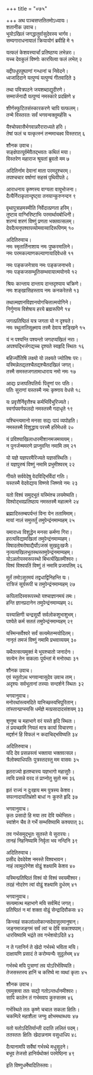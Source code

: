 +++
title = "०७५"

+++
अथ पञ्चसप्ततितमोऽध्यायः।  
शतानीक उवाच।  
भूयोऽखिलं जगद्धातुर्वासुदेवस्य भार्गव।  
सम्यगाराधनायालं क्रियायोगं ब्रवीहि मे १

यत्फलं केशवस्यार्चां प्रतिष्ठाप्य लभेन्नरः।  
यच्च देवकुलं विष्णोः कारयित्वा फलं लभेत् २

यद्दीपधूपपुष्पाणां गन्धानां च निवेदने।  
ध्वजादिदाने यत्पुण्यं यत्पुण्यं गीतवादिते ३

तथा पवित्रपठने जयशब्दाद्युदीरणे।  
सम्मार्जनादौ यत्पुण्यं नमस्कारे प्रदक्षिणे ४

शीर्णस्फुटितसंस्कारकरणे चापि यत्फलम्।  
तन्मे विस्तरतः सर्वं भगवन्वक्तुमर्हसि ५

यैश्चोपवासैर्भगवान्नरैराराध्यते हरिः।  
तेषां फलं च यत्कृत्स्नं तन्ममाचक्ष्व विस्तरात् ६

शौनक उवाच।  
सङ्क्षेपात्पूर्वमेवैतद्भवतः कथितं मया।  
विस्तरेण महाराज श्रूयतां ब्रुवतो मम ७

अदितिर्नाम देवानां माता परमदुश्चरम्।  
तपश्चचार वर्षाणां सहस्रं पृथिवीपते ८

आराधनाय कृष्णस्य वाग्यता वायुभोजना।  
दैत्यैर्निराकृतान्दृष्ट्वा तनयान्कुरुनन्दन ९

वृथापुत्राहमस्मीति निर्वेदात्प्रणता हरिम्।  
तुष्टाव वाग्भिरिष्टाभिः परमार्थावबोधिनी।  
शरण्यं शरणं विष्णुं प्रणता भक्तवत्सलम्।  
देवदैत्यनृपश्वापव्योमवाय्वादिरूपिणम् १०

अदितिरुवाच।  
नमः स्मृतार्तिनाशाय नमः पुष्करमालिने।  
नमः परमकल्याणकल्याणायादिवेधसे ११

नमः पङ्कजनेत्राय नमः पङ्कजनाभये।  
नमः पङ्कजसम्भूतिसम्भवायात्मयोनये १२

श्रियः कान्ताय दान्ताय दान्तदृश्याय चक्रिणे।  
नमः शङ्खासिहस्ताय नमः कनकरेतसे १३

तथात्मज्ञानविज्ञानयोगचित्तात्मयोगिने।  
निर्गुणाय विशेषाय हरये ब्रह्मरूपिणे १४

जगत्प्रतिष्ठितं यत्र जगता यो न दृश्यते।  
नमः स्थूलातिसूक्ष्माय तस्मै देवाय शङ्खिने १५

यं न पश्यन्ति पश्यन्तो जगदप्यखिलं नराः।  
अपश्यद्भिर्जगद्यच्च दृश्यते स्वहृदि स्थितः १६

बहिर्ज्योतिषि लक्ष्यो यो लक्ष्यते ज्योतिषः परः।  
यस्मिन्नेतद्यतश्चैतद्यश्चैतदखिलं जगत्।  
तस्मै समस्तजगतामाधाराय नमो नमः १७

आद्यः प्रजापतिपतिर्यः पितॄणां परः पतिः।  
पतिः सुराणां यस्तस्मै नमः कृष्णाय वेधसे १८

यः प्रवृत्तैर्निवृत्तैश्च कर्मभिर्विभुरिज्यते।  
स्वर्गापवर्गफलदो नमस्तस्मै गदाधृते १९

यश्चिन्त्यमानो मनसा सद्यः पापं व्यपोहति।  
नमस्तस्मै विशुद्धाय परस्मै हरिमेधसे २०

यं प्रविश्याखिलाधारमीशानमजमव्ययम्।  
न पुनर्जन्ममरणे प्राप्नुवन्ति नमामि तम् २१

यो यज्ञे यज्ञपरमैरिज्यते यज्ञसंस्थितिः।  
तं यज्ञपुरुषं विष्णुं नमामि प्रभुमीश्वरम् २२

गीयते सर्ववेदेषु वेदविद्भिर्विदां गतिः।  
यस्तस्मै वेदवेद्याय विष्णवे जिष्णवे नमः २३

यतो विश्वं समुद्भूतं यस्मिंश्च लयमेष्यति।  
विश्वोद्भवप्रतिष्ठाय नमस्तस्मै महात्मने २४

ब्रह्मादिस्तम्बपर्यन्तं विना येन ततामिमाम्।  
मायां नालं समुत्तर्तुं तमुपेन्द्रंनमाम्यहम् २५

यमाराध्य विशुद्धेन मनसा कर्मणा गिरा।  
हरत्यविद्यामखिलां तमुपेन्द्रंनमाम्यहम्।  
विषादतोषरोषाद्यैर्योऽजस्रं सुखदुःखजैः।  
नृत्यत्यखिलभूतस्थस्तमुपेन्द्रंनमाम्यहम्।  
योऽन्नतोयस्वरूपस्थो बिभर्त्यखिलमीश्वरः।  
विश्वं विश्वपतिं विष्णुं तं नमामि प्रजापतिम् २६

मूर्तं तमोऽसुरमयं तद्वधाद्विनिहन्ति यः।  
रात्रिजं सूर्यरूपी च तमुपेन्द्रंनमाम्यहम् २७

कपिलादिस्वरूपस्थो यश्चाज्ञानमयं तमः।  
हन्ति ज्ञानप्रदानेन तमुपेन्द्रंनमाम्यहम् २८

यस्याक्षिणी चन्द्रसूर्यौ सर्वलोकशुभाशुभम्।  
पश्येते कर्म सततं तमुपेन्द्रंनमाम्यहम् २९

यस्मिन्सर्वेश्वरे सर्वं सत्यमेतन्मयोदितम्।  
नानृतं तमजं विष्णुं नमामि प्रभवाव्ययम् ३०

यथैतत्सत्यमुक्तं मे भूयश्चातो जनार्दनः।  
सत्येन तेन सकलाः पूर्यन्तां मे मनोरथाः ३१

शौनक उवाच।  
एवं स्तुतोऽथ भगवान्वासुदेव उवाच ताम्।  
अदृश्यः सर्वभूतानां तस्याः सन्दर्शने स्थितः ३२

भगवानुवाच।  
मनोरथांस्त्वमदिते यानिच्छस्यभिपूरितान्।  
तांस्तान्प्राप्स्यसि धर्मज्ञे मत्प्रसादादसंशयम् ३३

शृणुष्व च महाभागे वरं यस्ते हृदि स्थितः।  
तं प्रयच्छामि नियतं मात्र कार्या विचारणा।  
मद्दर्शनं हि विफलं न कदाचिद्भविष्यति ३४

अदितिरुवाच।  
यदि देव प्रसन्नस्त्वं भक्ताया भक्तवत्सल।  
त्रैलोक्याधिपतिः पुत्रस्तदस्तु मम वासवः ३५

हृतराज्यो हृतश्चास्य यज्ञभागो महासुरैः।  
त्वयि प्रसन्ने वरद तं प्राप्नोतु सुतो मम ३६

हृतं राज्यं न दुःखाय मम पुत्रस्य केशव।  
सपत्नादायतिभ्रंशो बाधां नः कुरुते हृदि ३७

भगवानुवाच।  
कृतः प्रसादो हि मया तव देवि यथेप्सितः।  
स्वांशेन चैव ते गर्भे सम्भविष्यामि कश्यपात् ३८

तव गर्भसमुद्भूतः सुतस्ते ये सुरारयः।  
तानहं निहनिष्यामि निर्वृता भव नन्दिनि ३९

अदितिरुवाच।  
प्रसीद देवदेवेश नमस्ते विश्वभावन।  
नाहं त्वामुदरेणेश वोढुं शक्ष्यामि केशव ४०

यस्मिन्प्रतिष्ठितं विश्वं यो विश्वं स्वयमीश्वर।  
तदहं नोदरेण त्वां वोढुं शक्ष्यामि दुर्धरम् ४१

भगवानुवाच।  
सत्यमात्थ महाभागे मयि सर्वमिदं जगत्।  
प्रतिष्ठितं न मां शक्ता वोढुं सेन्द्रादिवौकसः ४२

किन्त्वहं सकलांल्लोकान्सदेवासुरमानुषान्।  
जङ्गमाजङ्गमं सर्वं त्वां च देवि सकाश्यपाम्।  
धारयिष्यामि भद्रंते तव गर्भशयोऽदिते ४३

न ते ग्लानिर्न ते खेदो गर्भस्थे भविता मयि।  
दाक्षायणि प्रसादं ते करोम्यन्यैः सुदुर्लभम् ४४

गर्भस्थे मयि पुत्राणां तव योऽरिर्भविष्यति।  
तेजसस्तस्य हानिं च करिष्ये मा व्यथां कृताः ४५

शौनक उवाच।  
एवमुक्त्वा ततः सद्यो गतोऽन्तर्धानमीश्वरः।  
सापि कालेन तं गर्भमवाप कुरुसत्तम ४६

गर्भस्थिते ततः कृष्णे चचाल सकला क्षितिः।  
चकम्पिरे महाशैला जग्मुः क्षोभमथाब्धयः ४७

यतो यतोऽदितिर्यान्ती ददाति ललितं पदम्।  
ततस्ततः क्षितिः खेदान्ननाम वसुधाधिप ४८

दैत्यानामपि सर्वेषां गर्भस्थे मधुसूदने।  
बभूव तेजसो हानिर्यथोक्तं परमेष्ठिना ४९

इति विष्णुधर्मेष्वदितिस्तवः।  
